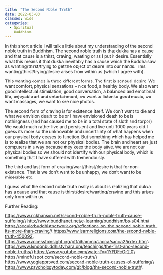 ```yaml
---
title: "The Second Noble Truth"
date: 2022-03-03
classes: wide
categories:
  - Spiritual 
  - Buddhism
---
```


In this short article I will talk a little about my understanding of the second noble truth in Buddhism. The second noble truth is that dukka has a cause and that cause is a thirst, craving, wanting or as I put it desire. Essentially what this means it that dukka inevitably has a cause which the Buddha saw as wanting/thirst/trying to get the object of desire into our hands. This wanting/thirst/trying/desire arises from within us (which I agree with). 

This wanting comes in three different forms. The first is sensual desire. We want comfort, physical sensations – nice food, a healthy body. We also want good intellectual stimulation, good conversation, a balanced and emotional life, enjoyable art and entertainment, we want to listen to good music, we want massages, we want to see nice photos.

The second form of craving is for existence itself. We don’t want to die and what we envision death to be or I have envisioned death to be is nothingness (and has caused me to be in a total state of sloth and torpor) We would much rather live and persistent and live until 1000 years old. I guess its more so the unknowable and uncertainty of what happens when our physical body ceases to function. But something which has helped me is to realize that we are not our physical bodies. The brain and heart are just computers in a way because they keep the body alive. We are not our physical bodies so we should not identify with our physical body, which is something that I have suffered with tremendously.

The third and last form of craving/want/thirst/desire is that for non-existence. That is we don’t want to be unhappy, we don’t want to be miserable etc. 

I guess what the second noble truth really is about is realizing that dukka has a cause and that cause is thirst/desire/wanting/craving and this arises only from within us. 

Further Reading:

<https://www.rickhanson.net/second-noble-truth-noble-truth-cause-suffering/>\\
<http://www.buddhanet.net/e-learning/buddhism/bs-s04.htm>\\
<https://secularbuddhistnetwork.org/reflections-on-the-second-noble-truth-its-more-than-craving/>\\
<https://www.learnreligions.com/the-second-noble-truth-450092>\\
<https://www.accesstoinsight.org/ptf/dhamma/sacca/sacca2/index.html>\\
<https://www.londonbuddhistvihara.org/teachings/the-first-and-second-noble-truths/>\\
<https://www.youtube.com/watch?v=1YPDFcOr2t0>\\
<https://mindfulspot.com/second-noble-truth/>\\
<https://www.yogiapproved.com/second-noble-truth-causes-of-suffering/>\\
<https://www.psychologytoday.com/gb/blog/the-second-noble-truth>\\


